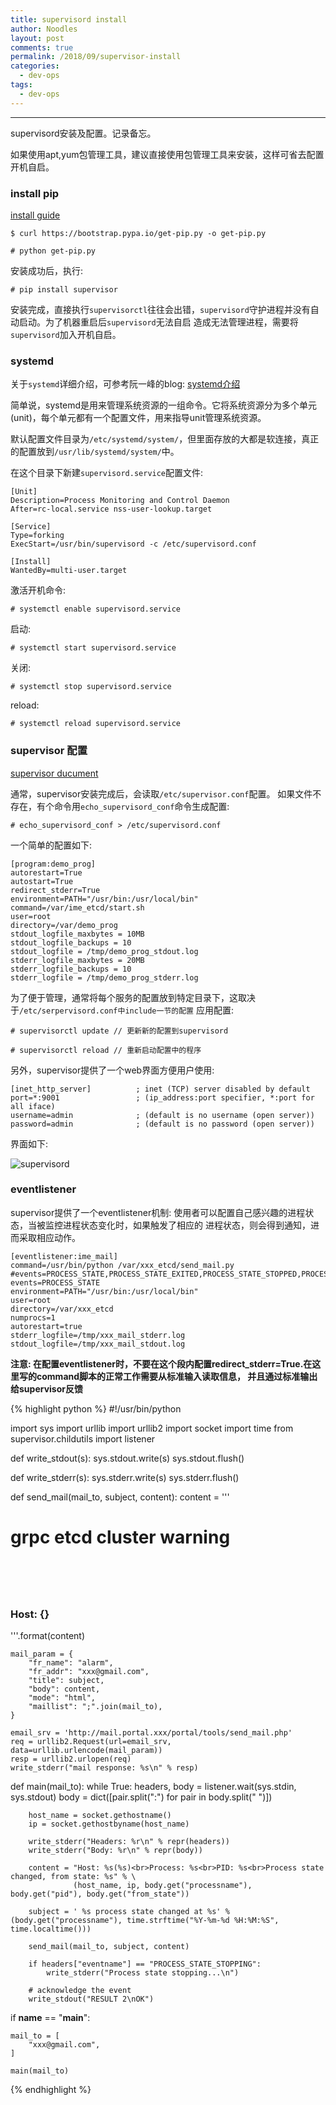 ```yaml
---
title: supervisord install
author: Noodles
layout: post
comments: true
permalink: /2018/09/supervisor-install
categories:
  - dev-ops
tags:
  - dev-ops
---
```


<!--more-->

 ---------------------------------------------------

 supervisord安装及配置。记录备忘。

如果使用apt,yum包管理工具，建议直接使用包管理工具来安装，这样可省去配置开机自启。

### install pip

  [install guide](https://pip.pypa.io/en/latest/installing/)

    
    $ curl https://bootstrap.pypa.io/get-pip.py -o get-pip.py

    # python get-pip.py

  安装成功后，执行:

    # pip install supervisor

  安装完成，直接执行`supervisorctl`往往会出错，`supervisord`守护进程并没有自动启动。为了机器重启后`supervisord`无法自启
  造成无法管理进程，需要将`supervisord`加入开机自启。


### systemd

  关于`systemd`详细介绍，可参考阮一峰的blog: [systemd介绍](http://www.ruanyifeng.com/blog/2016/03/systemd-tutorial-commands.html)

  简单说，systemd是用来管理系统资源的一组命令。它将系统资源分为多个单元(unit)，每个单元都有一个配置文件，用来指导unit管理系统资源。

  默认配置文件目录为`/etc/systemd/system/`，但里面存放的大都是软连接，真正的配置放到`/usr/lib/systemd/system/`中。

  在这个目录下新建`supervisord.service`配置文件:

    [Unit]
    Description=Process Monitoring and Control Daemon
    After=rc-local.service nss-user-lookup.target

    [Service]
    Type=forking
    ExecStart=/usr/bin/supervisord -c /etc/supervisord.conf

    [Install]
    WantedBy=multi-user.target

  激活开机命令:

    # systemctl enable supervisord.service

  启动:

    # systemctl start supervisord.service

  关闭:
   
    # systemctl stop supervisord.service

  reload:

    # systemctl reload supervisord.service

### supervisor 配置

   [supervisor ducument](http://www.supervisord.org)

  通常，supervisor安装完成后，会读取`/etc/supervisor.conf`配置。
  如果文件不存在，有个命令用`echo_supervisord_conf`命令生成配置:

    # echo_supervisord_conf > /etc/supervisord.conf

  一个简单的配置如下:

    [program:demo_prog]
    autorestart=True
    autostart=True 
    redirect_stderr=True
    environment=PATH="/usr/bin:/usr/local/bin"
    command=/var/ime_etcd/start.sh
    user=root
    directory=/var/demo_prog
    stdout_logfile_maxbytes = 10MB
    stdout_logfile_backups = 10 
    stdout_logfile = /tmp/demo_prog_stdout.log
    stderr_logfile_maxbytes = 20MB
    stderr_logfile_backups = 10
    stderr_logfile = /tmp/demo_prog_stderr.log

  为了便于管理，通常将每个服务的配置放到特定目录下，这取决于`/etc/serpervisord.conf中include一节的配置`
  应用配置:

    # supervisorctl update // 更新新的配置到supervisord

    # supervisorctl reload // 重新启动配置中的程序


  另外，supervisor提供了一个web界面方便用户使用:
    
    [inet_http_server]          ; inet (TCP) server disabled by default
    port=*:9001                 ; (ip_address:port specifier, *:port for all iface)
    username=admin              ; (default is no username (open server))
    password=admin              ; (default is no password (open server))

  界面如下:

  ![supervisord](http://q61qnv6m4.bkt.clouddn.com/2018%2F09%2F19%2Fsupervisor_web.png) 


### eventlistener

  supervisor提供了一个eventlistener机制: 使用者可以配置自己感兴趣的进程状态，当被监控进程状态变化时，如果触发了相应的
  进程状态，则会得到通知，进而采取相应动作。


    [eventlistener:ime_mail]
    command=/usr/bin/python /var/xxx_etcd/send_mail.py
    #events=PROCESS_STATE,PROCESS_STATE_EXITED,PROCESS_STATE_STOPPED,PROCESS_STATE_BACKOFF,PROCESS_STATE_FATAL,PROCESS_STATE_UNKNOWN
    events=PROCESS_STATE
    environment=PATH="/usr/bin:/usr/local/bin"
    user=root
    directory=/var/xxx_etcd
    numprocs=1
    autorestart=true
    stderr_logfile=/tmp/xxx_mail_stderr.log
    stdout_logfile=/tmp/xxx_mail_stdout.log


  **注意: 在配置eventlistener时，不要在这个段内配置redirect_stderr=True.在这里写的command脚本的正常工作需要从标准输入读取信息，
  并且通过标准输出给supervisor反馈**

  {% highlight python %}
#!/usr/bin/python

import sys
import urllib
import urllib2
import socket
import time
from supervisor.childutils import listener


def write_stdout(s):
    sys.stdout.write(s)
    sys.stdout.flush()


def write_stderr(s):
    sys.stderr.write(s)
    sys.stderr.flush()


def send_mail(mail_to, subject, content):
    content = '''<html><head><h1>grpc etcd cluster warning<h1><br/></head><body><h3>Host: {}</h3></body></html>'''.format(content)

    mail_param = {
        "fr_name": "alarm",
        "fr_addr": "xxx@gmail.com",
        "title": subject,
        "body": content,
        "mode": "html",
        "maillist": ";".join(mail_to),
    }

    email_srv = 'http://mail.portal.xxx/portal/tools/send_mail.php'
    req = urllib2.Request(url=email_srv, data=urllib.urlencode(mail_param))
    resp = urllib2.urlopen(req)
    write_stderr("mail response: %s\n" % resp)


def main(mail_to):
    while True:
        headers, body = listener.wait(sys.stdin, sys.stdout)
        body = dict([pair.split(":") for pair in body.split(" ")])

        host_name = socket.gethostname()
        ip = socket.gethostbyname(host_name)

        write_stderr("Headers: %r\n" % repr(headers))
        write_stderr("Body: %r\n" % repr(body))

        content = "Host: %s(%s)<br>Process: %s<br>PID: %s<br>Process state changed, from state: %s" % \
                  (host_name, ip, body.get("processname"), body.get("pid"), body.get("from_state"))

        subject = ' %s process state changed at %s' % (body.get("processname"), time.strftime("%Y-%m-%d %H:%M:%S", time.localtime()))

	    send_mail(mail_to, subject, content)

        if headers["eventname"] == "PROCESS_STATE_STOPPING":
            write_stderr("Process state stopping...\n")

        # acknowledge the event
        write_stdout("RESULT 2\nOK")


if __name__ == "__main__":

    mail_to = [
        "xxx@gmail.com",
    ]

    main(mail_to)

  {% endhighlight %}

